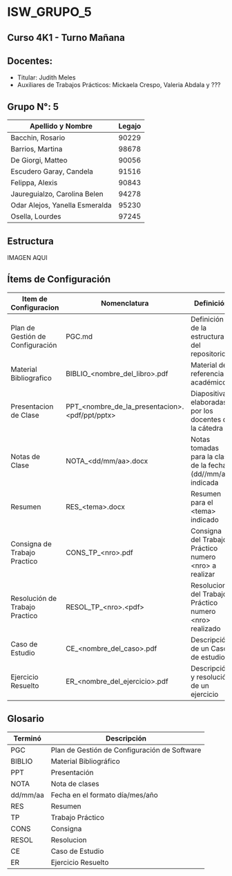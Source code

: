 # ISW_GRUPO_5
## Curso 4K1 - Turno Mañana
## Docentes:
- Titular: Judith Meles
- Auxiliares de Trabajos Prácticos: Mickaela Crespo, Valeria Abdala y ???

## Grupo N°: 5
| Apellido y Nombre | Legajo |
|--------------|------|
| Bacchin, Rosario | 90229 |
| Barrios, Martina | 98678 |
| De Giorgi, Matteo | 90056 |
| Escudero Garay, Candela | 91516 |
| Felippa, Alexis | 90843 |
| Jaureguialzo, Carolina Belen | 94278 |
| Odar Alejos, Yanella Esmeralda | 95230 |
| Osella, Lourdes | 97245 |

## Estructura
IMAGEN AQUI

## Ítems de Configuración
| Item de Configuracion | Nomenclatura | Definición | Ubicación |
|-----------------------|--------------|------------|-----------|
| Plan de Gestión de Configuración | PGC.md | Definición de la estructura del repositorio | / |
| Material Bibliografico | BIBLIO_&lt;nombre_del_libro&gt;.pdf | Material de referencia académico | /Material Teórico/Material de la UV/Bibliografía |
| Presentacion de Clase | PPT_&lt;nombre_de_la_presentacion&gt;.&lt;pdf/ppt/pptx&gt; | Diapositivas elaboradas por los docentes de la cátedra | /Material Teórico/Material de la UV/Presentación de Clases |
| Notas de Clase | NOTA_&lt;dd/mm/aa&gt;.docx | Notas tomadas para la clase de la fecha (dd//mm/aa) indicada | /Material Teórico/Material de elaboración propia/Notas de clases |
| Resumen | RES_&lt;tema&gt;.docx | Resumen para el &lt;tema&gt; indicado | /Material Teórico/Material de elaboración propia/Resúmenes |
| Consigna de Trabajo Practico | CONS_TP_&lt;nro&gt;.pdf | Consigna del Trabajo Práctico numero &lt;nro&gt; a realizar | /Material Práctico/Trabajo Practicos/TP_&lt;nro&gt; |
| Resolución de Trabajo Practico | RESOL_TP_&lt;nro&gt;.&lt;pdf&gt; | Resolucion del Trabajo Práctico numero &lt;nro&gt; realizado | /Material Práctico/Trabajo Practicos/TP_&lt;nro&gt; |
| Caso de Estudio | CE_&lt;nombre_del_caso&gt;.pdf | Descripción de un Caso de estudio | /Material Practico/Ejercitación/Casos de Estudio |
| Ejercicio Resuelto | ER_&lt;nombre_del_ejercicio&gt;.pdf | Descripción y resolución de un ejercicio | /Material Practico/Ejercitación/Ejercicios Resueltos |


## Glosario
| Terminó | Descripción |
|-----------------------|--------------|
| PGC | Plan de Gestión de Configuración de Software |
| BIBLIO | Material Bibliográfico |
| PPT | Presentación |
| NOTA | Nota de clases |
| dd/mm/aa | Fecha en el formato día/mes/año |
| RES | Resumen |
| TP | Trabajo Práctico |
| CONS | Consigna |
| RESOL | Resolucion |
| CE | Caso de Estudio |
| ER | Ejercicio Resuelto |
